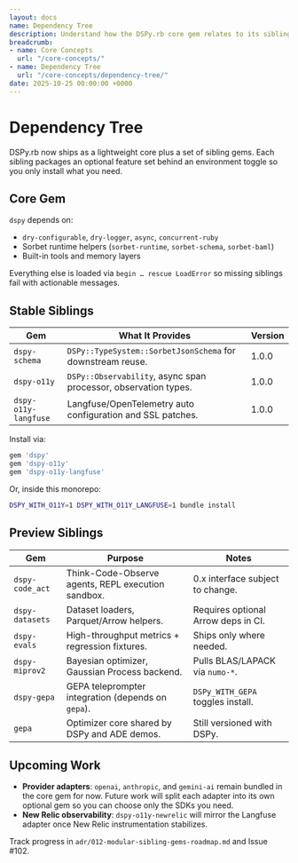```yaml
---
layout: docs
name: Dependency Tree
description: Understand how the DSPy.rb core gem relates to its sibling packages and optional dependencies.
breadcrumb:
- name: Core Concepts
  url: "/core-concepts/"
- name: Dependency Tree
  url: "/core-concepts/dependency-tree/"
date: 2025-10-25 00:00:00 +0000
---
```

# Dependency Tree

DSPy.rb now ships as a lightweight core plus a set of sibling gems. Each sibling packages an optional feature set behind an environment toggle so you only install what you need.

## Core Gem

`dspy` depends on:

- `dry-configurable`, `dry-logger`, `async`, `concurrent-ruby`
- Sorbet runtime helpers (`sorbet-runtime`, `sorbet-schema`, `sorbet-baml`)
- Built-in tools and memory layers

Everything else is loaded via `begin … rescue LoadError` so missing siblings fail with actionable messages.

## Stable Siblings

| Gem | What It Provides | Version |
| --- | --- | --- |
| `dspy-schema` | `DSPy::TypeSystem::SorbetJsonSchema` for downstream reuse. | 1.0.0 |
| `dspy-o11y` | `DSPy::Observability`, async span processor, observation types. | 1.0.0 |
| `dspy-o11y-langfuse` | Langfuse/OpenTelemetry auto configuration and SSL patches. | 1.0.0 |

Install via:

```ruby
gem 'dspy'
gem 'dspy-o11y'
gem 'dspy-o11y-langfuse'
```

Or, inside this monorepo:

```bash
DSPY_WITH_O11Y=1 DSPY_WITH_O11Y_LANGFUSE=1 bundle install
```

## Preview Siblings

| Gem | Purpose | Notes |
| --- | --- | --- |
| `dspy-code_act` | Think-Code-Observe agents, REPL execution sandbox. | 0.x interface subject to change. |
| `dspy-datasets` | Dataset loaders, Parquet/Arrow helpers. | Requires optional Arrow deps in CI. |
| `dspy-evals` | High-throughput metrics + regression fixtures. | Ships only where needed. |
| `dspy-miprov2` | Bayesian optimizer, Gaussian Process backend. | Pulls BLAS/LAPACK via `numo-*`. |
| `dspy-gepa` | GEPA teleprompter integration (depends on `gepa`). | `DSPy_WITH_GEPA` toggles install. |
| `gepa` | Optimizer core shared by DSPy and ADE demos. | Still versioned with DSPy. |

## Upcoming Work

- **Provider adapters**: `openai`, `anthropic`, and `gemini-ai` remain bundled in the core gem for now. Future work will split each adapter into its own optional gem so you can choose only the SDKs you need.
- **New Relic observability**: `dspy-o11y-newrelic` will mirror the Langfuse adapter once New Relic instrumentation stabilizes.

Track progress in `adr/012-modular-sibling-gems-roadmap.md` and Issue #102.

